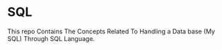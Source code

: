 # SQL
This repo Contains The Concepts Related To Handling a Data base (My SQL) Through SQL Language.
